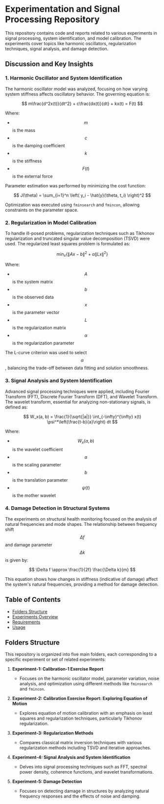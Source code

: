 

# Experimentation and Signal Processing Repository

This repository contains code and reports related to various experiments in signal processing, system identification, and model calibration. The experiments cover topics like harmonic oscillators, regularization techniques, signal analysis, and damage detection.

## Discussion and Key Insights

### 1. Harmonic Oscillator and System Identification

The harmonic oscillator model was analyzed, focusing on how varying system stiffness affects oscillatory behavior. The governing equation is:

$$
m\frac{d^2x(t)}{dt^2} + c\frac{dx(t)}{dt} + kx(t) = F(t)
$$

Where:
- $$m$$ is the mass
- $$c$$ is the damping coefficient
- $$k$$ is the stiffness
- $$F(t)$$ is the external force

Parameter estimation was performed by minimizing the cost function:

$$
J(\theta) = \sum_{i=1}^n \left( y_i - \hat{y}(\theta, t_i) \right)^2
$$

Optimization was executed using `fminsearch` and `fmincon`, allowing constraints on the parameter space.

### 2. Regularization in Model Calibration

To handle ill-posed problems, regularization techniques such as Tikhonov regularization and truncated singular value decomposition (TSVD) were used. The regularized least squares problem is formulated as:

$$
\min_x \left\{ \|Ax - b\|^2 + \alpha \|Lx\|^2 \right\}
$$

Where:
- $$A$$ is the system matrix
- $$b$$ is the observed data
- $$x$$ is the parameter vector
- $$L$$ is the regularization matrix
- $$\alpha$$ is the regularization parameter

The L-curve criterion was used to select $$\alpha$$, balancing the trade-off between data fitting and solution smoothness.

### 3. Signal Analysis and System Identification

Advanced signal processing techniques were applied, including Fourier Transform (FFT), Discrete Fourier Transform (DFT), and Wavelet Transform. The wavelet transform, essential for analyzing non-stationary signals, is defined as:

$$
W_x(a, b) = \frac{1}{\sqrt{|a|}} \int_{-\infty}^{\infty} x(t) \psi^*\left(\frac{t-b}{a}\right) dt
$$

Where:
- $$W_x(a, b)$$ is the wavelet coefficient
- $$a$$ is the scaling parameter
- $$b$$ is the translation parameter
- $$\psi(t)$$ is the mother wavelet

### 4. Damage Detection in Structural Systems

The experiments on structural health monitoring focused on the analysis of natural frequencies and mode shapes. The relationship between frequency shift $$\Delta f$$ and damage parameter $$\Delta k$$ is given by:

$$
\Delta f \approx \frac{1}{2f} \frac{\Delta k}{m}
$$

This equation shows how changes in stiffness (indicative of damage) affect the system's natural frequencies, providing a method for damage detection.

## Table of Contents

- [Folders Structure](#folders-structure)
- [Experiments Overview](#experiments-overview)
- [Requirements](#requirements)
- [Usage](#usage)

## Folders Structure

This repository is organized into five main folders, each corresponding to a specific experiment or set of related experiments:

1. **Experiment-1: Calibration-1 Exercise Report**
   - Focuses on the harmonic oscillator model, parameter variation, noise analysis, and optimization using different methods like `fminsearch` and `fmincon`.
   
2. **Experiment-2: Calibration Exercise Report: Exploring Equation of Motion**
   - Explores equation of motion calibration with an emphasis on least squares and regularization techniques, particularly Tikhonov regularization.
   
3. **Experiment-3: Regularization Methods**
   - Compares classical matrix inversion techniques with various regularization methods including TSVD and iterative approaches.
   
4. **Experiment-4: Signal Analysis and System Identification**
   - Delves into signal processing techniques such as FFT, spectral power density, coherence functions, and wavelet transformations.
   
5. **Experiment-5: Damage Detection**
   - Focuses on detecting damage in structures by analyzing natural frequency responses and the effects of noise and damping.
